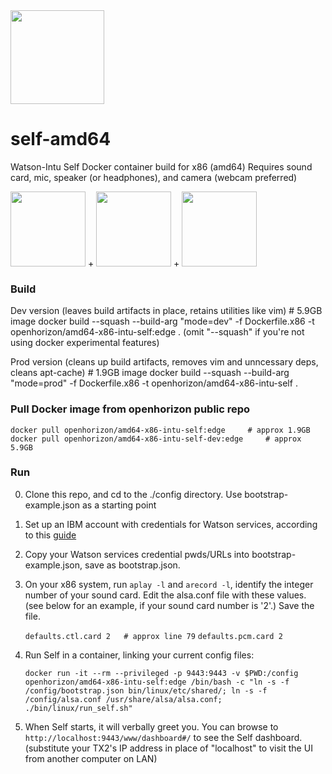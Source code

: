 <img src="https://avatars0.githubusercontent.com/u/23140100?s=200&v=4" width="150">

# self-amd64
Watson-Intu Self Docker container build for x86 (amd64) 
Requires sound card, mic, speaker (or headphones), and camera (webcam preferred)

<img src="https://assets.logitech.com/assets/55372/webcam-c270-gallery.png" width="120">   +  <img src="https://images-na.ssl-images-amazon.com/images/I/71yMKM1VW2L._SL1500_.jpg" width="120">   +   <img src="https://www.sabrent.com/uploads/AU-MMSA-Main.jpg" width="120">

### Build

Dev version (leaves build artifacts in place, retains utilities like vim)   # 5.9GB image
    docker build --squash --build-arg "mode=dev" -f Dockerfile.x86 -t openhorizon/amd64-x86-intu-self:edge .
(omit "--squash" if you're not using docker experimental features)

Prod version (cleans up build artifacts, removes vim and unncessary deps, cleans apt-cache)  # 1.9GB image
    docker build --squash --build-arg "mode=prod" -f Dockerfile.x86 -t openhorizon/amd64-x86-intu-self .


### Pull Docker image from openhorizon public repo
    docker pull openhorizon/amd64-x86-intu-self:edge     # approx 1.9GB
    docker pull openhorizon/amd64-x86-intu-self-dev:edge     # approx 5.9GB


### Run
0. Clone this repo, and cd to the ./config directory. Use bootstrap-example.json as a starting point
1. Set up an IBM account with credentials for Watson services, according to this [guide](https://github.com/open-horizon/self-amd64/wiki/Register-for-Watson-Cloud-Services)
2. Copy your Watson services credential pwds/URLs into bootstrap-example.json, save as bootstrap.json.
3. On your x86 system, run `aplay -l` and `arecord -l`, identify the integer number of your sound card.  Edit the alsa.conf file with these values. (see below for an example, if your sound card number is '2'.) Save the file.

    `defaults.ctl.card 2   # approx line 79`
    `defaults.pcm.card 2`

4. Run Self in a container, linking your current config files:

    `docker run -it --rm --privileged -p 9443:9443 -v $PWD:/config openhorizon/amd64-x86-intu-self:edge /bin/bash -c "ln -s -f /config/bootstrap.json bin/linux/etc/shared/; ln -s -f /config/alsa.conf /usr/share/alsa/alsa.conf; ./bin/linux/run_self.sh"`
    
5. When Self starts, it will verbally greet you. You can browse to `http://localhost:9443/www/dashboard#/` to see the Self dashboard.  (substitute your TX2's IP address in place of "localhost" to visit the UI from another computer on LAN)
